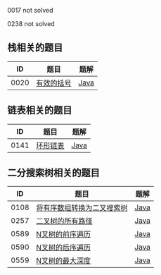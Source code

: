 0017 not solved

0238 not solved

## 栈相关的题目

|  ID  |   题目   | 题解 |
| ---- | ------- | ---- |
| 0020 | [有效的括号](https://leetcode-cn.com/problems/valid-parentheses/description/) | [Java](https://github.com/mohong/leetcode-problems/tree/master/0020-Valid%20Parentheses/src) |


## 链表相关的题目

|  ID  |   题目   | 题解 |
| ---- | ------- | ---- |
| 0141 | [环形链表](https://leetcode-cn.com/problems/linked-list-cycle/description/) | [Java](https://github.com/mohong/leetcode-problems/tree/master/0141-Linked%20List%20Cycle/src) | 


## 二分搜索树相关的题目

|  ID  |   题目   | 题解 |
| ---- | ------- | ---- |
| 0108 | [将有序数组转换为二叉搜索树](https://leetcode-cn.com/problems/convert-sorted-array-to-binary-search-tree/description/) | [Java](https://github.com/mohong/leetcode-problems/blob/master/0108-Convert%20Sorted%20Array%20to%20Binary%20Search%20Tree/src/Solution.java) |
| 0257 | [二叉树的所有路径](https://leetcode-cn.com/problems/binary-tree-paths/description/) | [Java](https://github.com/mohong/leetcode-problems/blob/master/0257-Binary%20Tree%20Paths/src/Solution.java) |
| 0589 | [N叉树的前序遍历](https://leetcode-cn.com/problems/n-ary-tree-preorder-traversal/description/) | [Java](https://github.com/mohong/leetcode-problems/blob/master/0589-N-ary%20Tree%20Preorder%20Traversal/src/Solution.java) |
| 0590 | [N叉树的后序遍历](https://leetcode-cn.com/problems/n-ary-tree-postorder-traversal/description/) | [Java](https://github.com/mohong/leetcode-problems/blob/master/0590-N-ary%20Tree%20Postorder%20Traversal/src/Solution.java) |
| 0559 | [N叉树的最大深度](https://leetcode-cn.com/problems/maximum-depth-of-n-ary-tree/description/) | [Java]() |